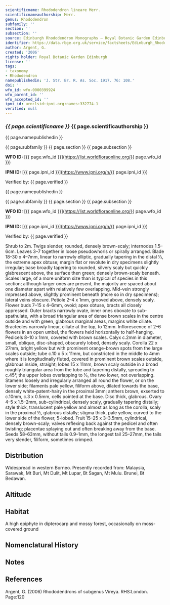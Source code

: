 ```yaml
---
scientificname: Rhododendron lineare Merr.
scientificnameauthorship: Merr.
genus: Rhododendron
subfamily: ''
section: ''
subsection: ''
source: Edinburgh Rhododendron Monographs – Royal Botanic Garden Edinburgh
identifier: https://data.rbge.org.uk/service/factsheets/Edinburgh_Rhododendron_Monographs.xhtml
author: Argent, G.
created: '2006'
rights holder: Royal Botanic Garden Edinburgh
license: ''
tags:
- taxonomy
- Rhododendron
namepublishedin: 'J. Str. Br. R. As. Soc. 1917. 76: 108.'
doi: ''
wfo_id: wfo-0000399924
wfo_parent_id: ''
wfo_accepted_id: ''
ipni_id: urn:lsid:ipni.org:names:332774-1
verified: null
---
```

### _{{ page.scientificname }}_ {{ page.scientificauthorship }}
 {{ page.namepublishedin }}

{{ page.subfamily }} {{ page.section }} {{ page.subsection }}

**WFO ID:** [{{ page.wfo_id }}](https://list.worldfloraonline.org/{{ page.wfo_id }})

**IPNI ID:** [{{ page.ipni_id }}](https://www.ipni.org/n/{{ page.ipni_id }})

Verified by: {{ page.verified }}

 {{ page.namepublishedin }}

{{ page.subfamily }} {{ page.section }} {{ page.subsection }}

**WFO ID:** [{{ page.wfo_id }}](https://list.worldfloraonline.org/{{ page.wfo_id }})

**IPNI ID:** [{{ page.ipni_id }}](https://www.ipni.org/n/{{ page.ipni_id }})

Verified by: {{ page.verified }}



Shrub to 2m. Twigs slender, rounded, densely brown-scaly; internodes 1.5–6cm. Leaves 3–7 together in loose pseudowhorls or spirally arranged. Blade 18–30 x 4–7mm, linear to narrowly elliptic, gradually tapering in the distal 1⁄3, the extreme apex obtuse; margin flat or revolute in dry specimens slightly irregular; base broadly tapering to rounded, silvery scaly but quickly glabrescent above, the surface then green; densely brown-scaly beneath. Scales large, of a more uniform size than is typical of species in this section; although larger ones are present, the majority are spaced about one diameter apart with relatively few overlapping. Mid-vein strongly impressed above, slightly prominent beneath (more so in dry specimens); lateral veins obscure. Petiole 2–4 x 1mm, grooved above, densely scaly. Flower buds 7–15 x 4–6mm, ovoid; apex obtuse, bracts all closely appressed. Outer bracts narrowly ovate, inner ones obovate to sub-spathulate, with a broad triangular area of dense brown scales in the centre outside and with green, glabrous marginal areas, margins white ciliate. Bracteoles narrowly linear, ciliate at the top, to 12mm. Inflorescence of 2–6 flowers in an open umbel, the flowers held horizontally to half-hanging. Pedicels 8–10 x 1mm, covered with brown scales. Calyx c.2mm in diameter, small, oblique, disc-shaped, obscurely lobed, densely scaly. Corolla 22 x 27mm, bright yellow but with prominent orange-brown spots from the large scales outside; tube c.10 x 5 x 11mm, but constricted in the middle to 4mm where it is longitudinally fluted, covered in prominent brown scales outside, glabrous inside, straight; lobes 15 x 11mm, brown scaly outside in a broad roughly triangular area from the tube and tapering distally, spreading to c.45°, the upper lobes overlapping to 1⁄3, the two lower, not overlapping. Stamens loosely and irregularly arranged all round the flower, or on the lower side; filaments pale yellow, filiform above, dilated towards the base, densely white-patent-hairy in the proximal 3mm; anthers brown, exserted to c.10mm, c.3 x 0.5mm, cells pointed at the base. Disc thick, glabrous. Ovary 4–5 x 1.5–2mm, sub-cylindrical, densely scaly, gradually tapering distally; style thick, translucent pale yellow and almost as long as the corolla, scaly in the proximal ½, glabrous distally; stigma thick, pale yellow, curved to the lower side of the flower, 5-lobed. Fruit 15–25 x 3–3.5mm, cylindrical, densely brown-scaly; valves reflexing back against the pedicel and often twisting; placentae splaying out and often breaking away from the base. Seeds 58–63mm, without tails 0.9–1mm, the longest tail 25–27mm, the tails very slender, filiform, sometimes crimped.

## Distribution
Widespread in western Borneo. Presently recorded from: Malaysia, Sarawak, Mt Buri, Mt Dulit, Mt Lupar, Bt Sagan, Mt Mulu. Brunei, Bt Bedawan.

## Altitude


## Habitat
A high epiphyte in dipterocarp and mossy forest, occasionally on moss-covered ground

## Nomenclatural History

                       
## Notes


## References

Argent, G. (2006) Rhododendrons of subgenus Vireya. RHS:London. Page:120
